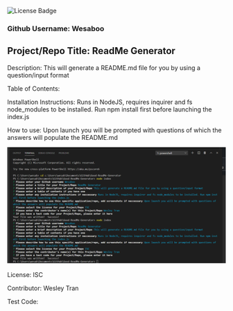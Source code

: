
![License Badge](https://img.shields.io/badge/License-ISC-green.svg)

### Github Username: Wesaboo

## Project/Repo Title: ReadMe Generator

Description: This will generate a README.md file for you by using a question/input format

Table of Contents: 

Installation Instructions: Runs in NodeJS, requires inquirer and fs node_modules to be installed. Run npm install first before launching the index.js

How to use: Upon launch you will be prompted with questions of which the answers will populate the README.md

![Screenshot](/assets/screenshot.png)

License: ISC

Contributor: Wesley Tran

Test Code: 
    